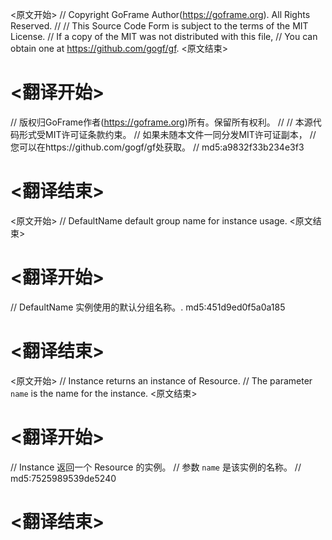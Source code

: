 
<原文开始>
// Copyright GoFrame Author(https://goframe.org). All Rights Reserved.
//
// This Source Code Form is subject to the terms of the MIT License.
// If a copy of the MIT was not distributed with this file,
// You can obtain one at https://github.com/gogf/gf.
<原文结束>

# <翻译开始>
// 版权归GoFrame作者(https://goframe.org)所有。保留所有权利。
//
// 本源代码形式受MIT许可证条款约束。
// 如果未随本文件一同分发MIT许可证副本，
// 您可以在https://github.com/gogf/gf处获取。
// md5:a9832f33b234e3f3
# <翻译结束>


<原文开始>
// DefaultName default group name for instance usage.
<原文结束>

# <翻译开始>
// DefaultName 实例使用的默认分组名称。. md5:451d9ed0f5a0a185
# <翻译结束>


<原文开始>
// Instance returns an instance of Resource.
// The parameter `name` is the name for the instance.
<原文结束>

# <翻译开始>
// Instance 返回一个 Resource 的实例。
// 参数 `name` 是该实例的名称。
// md5:7525989539de5240
# <翻译结束>

